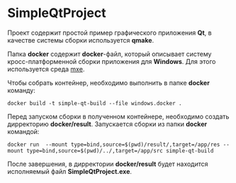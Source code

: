 # SimpleQtProject

Проект содержит простой пример графического приложения **Qt**, в качестве системы сборки используется **qmake**.

Папка **docker** содержит **docker**-файл, который описывает систему кросс-платформенной сборки приложения для **Windows**.
Для этого используется среда [mxe](https://mxe.cc/).

Чтобы собрать контейнер, необходимо выполнить в папке **docker** команду:

```
docker build -t simple-qt-build --file windows.docker .
```

Перед запуском сборки в полученном контейнере, необходимо создать дирректорию **docker/result**. Запускается сборки из 
папки **docker** командой:

```
docker run  --mount type=bind,source=$(pwd)/result/,target=/app/res --mount type=bind,source=$(pwd)/../,target=/app/src simple-qt-build
```

После завершения, в дирректории **docker/result** будет находится исполняемый файл **SimpleQtProject.exe**.
